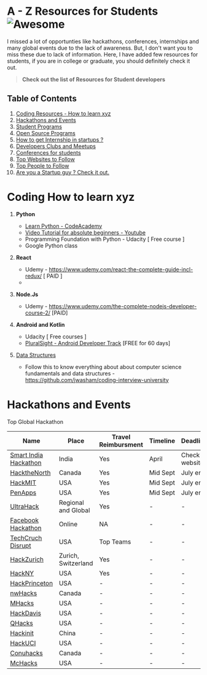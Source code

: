 
# A - Z Resources for Students ![Awesome](https://cdn.rawgit.com/sindresorhus/awesome/d7305f38d29fed78fa85652e3a63e154dd8e8829/media/badge.svg)

I missed a lot of opportunties like hackathons, conferences, internships and many global events due to the lack of awareness. But, I don't want you to miss these due to lack of information. Here, I have added few resources for students, if you are in college or graduate, you should definitely check it out.

>**Check out the list of Resources for Student developers**

## Table of Contents

1.  [Coding Resources - How to learn xyz ](#coding-resources)
2.  [ Hackathons and Events ](#hackathons-and-events)
3.  [ Student Programs ](#student-programs)
4.  [ Open Source Programs ](#open-source-programs)
5.  [How to get Internship in startups ? ](#how-to-get-internship)
6.  [Developers Clubs and Meetups](#clubs-and-meetups)
7.  [ Conferences for students ](#conference)
8.  [Top Websites to Follow](#website-to-follow)
9.  [Top People to Follow](#people-to-follow)
10. [Are you a Startup guy ? Check it out. ](#startup-guy)


# Coding How to learn xyz


1.  **Python**
    -  [Learn Python - CodeAcademy](https://www.codecademy.com/learn/learn-python)
    -  [Video Tutorial for absolute beginners - Youtube](#http://bit.ly/2NkrsKh)
    -  Programming Foundation with Python - Udacity [ Free course ] 
    - Google Python class
    
2.  **React**
    - Udemy - https://www.udemy.com/react-the-complete-guide-incl-redux/ [ PAID ] 
    - 
    
3.  **Node.Js**
    -  Udemy - https://www.udemy.com/the-complete-nodejs-developer-course-2/ [PAID]
   

4.  **Android and Kotlin**
    - Udacity [ Free courses ]
    -  [PluralSight - Android Developer Track](#http://pluralsight.com/) [FREE for 60 days] 
  
  
6.  [Data Structures ](#why-use-it)
    - Follow this to know everything about about computer science fundamentals and data structures - https://github.com/jwasham/coding-interview-university


# **Hackathons and Events**

Top Global Hackathon

| Name | Place| Travel Reimbursment |Timeline | Deadline |
| ------ |---|---| ------ | ----|
| [Smart India Hackathon](https://innovate.mygov.in/sih2018/)| India| Yes| April |Check website | 
| [HacktheNorth](http://pennapps.com/)| Canada| Yes|Mid Sept | July end | 
| [HackMIT](https://hackmit.org/)   | USA | Yes|Mid Sept | July end | 
| [PenApps](http://pennapps.com/)|USA   | Yes| Mid Sept | July end | 
| [UltraHack](https://ultrahack.org/)|Regional and Global | Yes| - |  - | 
| [Facebook Hackathon](https://devcommunitychallenge.devpost.com/) | Online | NA | - | - | 
| [TechCruch Disrupt](https://techcrunch.com/event-type/disrupt/) | USA | Top Teams | - |  - | 
| [HackZurich](http://www.hackzurich.com/) | Zurich, Switzerland | Yes | - | - | 
| [HackNY](http://hackny.org/hackathon/) | USA | Yes | - | - |
| [HackPrinceton](https://www.hackprinceton.com/)|USA | - | - |  - | 
| [nwHacks](https://www.nwhacks.io/)| Canada | - | - |  - | 
| [MHacks](http://www.mhacks.org/) |USA | - |  - | - | 
| [HackDavis](http://hackdavis.io/)|USA | - |  - |   - |
| [QHacks](http://qhacks.io/) | USA | - | - |  - |
| [Hackinit](https://hackinit.org/) | China | - | - |  - |
| [HackUCI](https://www.hackuci.com/) | USA | - | - |  - |
| [Conuhacks](http://www.conuhacks.io/) | Canada | - | - |  - |
| [McHacks](http://mchacks.io/) | USA| - | - |  - |


